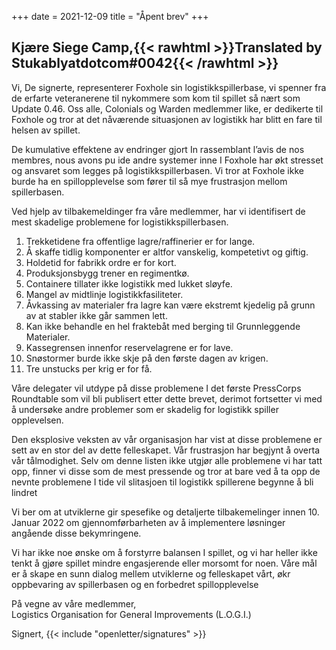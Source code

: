 +++
date = 2021-12-09
title = "Åpent brev"
+++
## Kjære Siege Camp,{{< rawhtml >}}<span class="translated" lang="en">Translated by Stukablyatdotcom#0042</span>{{< /rawhtml >}}

Vi, De signerte, representerer Foxhole sin logistikkspillerbase, vi spenner fra de erfarte veteranerene til nykommere som kom til spillet så nært som Update 0.46. Oss alle, Colonials og Warden medlemmer like, er dedikerte til Foxhole og tror at det nåværende situasjonen av logistikk har blitt en fare til helsen av spillet.

De kumulative effektene av endringer gjort In rassemblant l’avis de nos membres, nous avons pu ide andre systemer inne I Foxhole har økt stresset og ansvaret som legges på logistikkspillerbasen. Vi tror at Foxhole ikke burde ha en spillopplevelse som fører til så mye frustrasjon mellom spillerbasen.

Ved hjelp av tilbakemeldinger fra våre medlemmer, har vi identifisert de mest skadelige problemene for logistikkspillerbasen.

1. Trekketidene fra offentlige lagre/raffinerier er for lange.
2. Å skaffe tidlig komponenter er altfor vanskelig, kompetetivt og giftig. 
3. Holdetid for fabrikk ordre er for kort.
4. Produksjonsbygg trener en regimentkø.
5. Containere tillater ikke logistikk med lukket sløyfe.
6. Mangel av midtlinje logistikkfasiliteter.
7. Åvkassing av materialer fra lagre kan være ekstremt kjedelig på grunn av at stabler ikke går sammen lett.
8. Kan ikke behandle en hel fraktebåt med berging til Grunnleggende Materialer.
9. Kassegrensen innenfor reservelagrene er for lave. 
10. Snøstormer burde ikke skje på den første dagen av krigen.
11. Tre unstucks per krig er for få. 

Våre delegater vil utdype på disse problemene I det første PressCorps Roundtable som vil bli publisert etter dette brevet, derimot fortsetter vi med å undersøke andre problemer som er skadelig for logistikk spiller opplevelsen. 

Den eksplosive veksten av vår organisasjon har vist at disse problemene er sett av en stor del av dette felleskapet. Vår frustrasjon har begjynt å overta vår tålmodighet. Selv om denne listen ikke utgjør alle problemene vi har tatt opp, finner vi disse som de mest pressende og tror at bare ved å ta opp de nevnte problemene I tide vil slitasjoen til logistikk spillerene begynne å bli lindret

Vi ber om at utviklerne gir spesefike og detaljerte tilbakemelinger innen 10. Januar 2022 om gjennomførbarheten av å implementere løsninger angående disse bekymringene.

Vi har ikke noe ønske om å forstyrre balansen I spillet, og vi har heller ikke tenkt å gjøre spillet mindre engasjerende eller morsomt for noen. Våre mål er å skape en sunn dialog mellem utviklerne og felleskapet vårt, økr oppbevaring av spillerbasen og en forbedret spillopplevelse

På vegne av våre medlemmer, <br>Logistics Organisation for General Improvements (L.O.G.I.)

Signert, {{< include "openletter/signatures" >}}